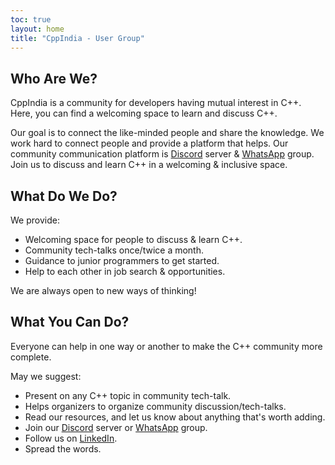 ```yaml
---
toc: true
layout: home
title: "CppIndia - User Group"
---
```


## Who Are We?

CppIndia is a community for developers having mutual interest in C++. Here, you can find a welcoming space to learn and discuss C++.

Our goal is to connect the like-minded people and share the knowledge. We work hard to connect people and provide a platform that helps. Our community communication platform is [Discord](https://discord.gg/Wz42tX5) server & [WhatsApp](https://chat.whatsapp.com/HEcrV4xXmSiBLtSxPZ120w) group. Join us to discuss and learn C++ in a welcoming & inclusive space.


## What Do We Do?

We provide:

- Welcoming space for people to discuss & learn C++.
- Community tech-talks once/twice a month.
- Guidance to junior programmers to get started.
- Help to each other in job search & opportunities.

We are always open to new ways of thinking!

## What You Can Do?

Everyone can help in one way or another to make the C++ community more complete.

May we suggest:

- Present on any C++ topic in community tech-talk.
- Helps organizers to organize community discussion/tech-talks.
- Read our resources, and let us know about anything that's worth adding.
- Join our [Discord](https://discord.gg/Wz42tX5) server or [WhatsApp](https://chat.whatsapp.com/HEcrV4xXmSiBLtSxPZ120w) group.
- Follow us on [LinkedIn](https://www.linkedin.com/company/cppindia/).
- Spread the words.


